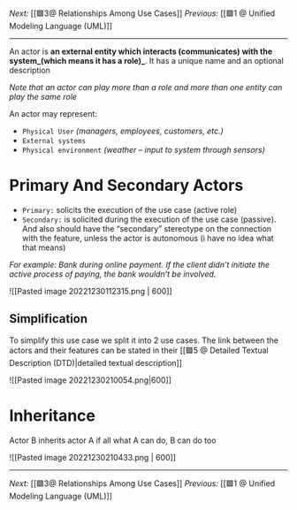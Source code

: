 _Next:_ [[🟩3@ Relationships Among Use Cases]]
_Previous:_ [[🟩1 @ Unified Modeling Language (UML)]]

---

An actor is **an external entity which interacts (communicates) with the system_(which means it has a role)_**.  It has a unique name and an optional description

_Note that an actor can play more than a role and more than one entity can play the same role_

An actor may represent:
- `Physical User` _(managers, employees, customers, etc.)_
- `External systems`
- `Physical environment` _(weather – input to system through sensors)_

# Primary And Secondary Actors
- `Primary:` solicits the execution of the use case (active role)
- `Secondary:` is solicited during the execution of the use case (passive). And also should have the “secondary”  stereotype on the connection with the feature, unless the actor is autonomous (i have no idea what that means)

_For example:  Bank during online payment. If the client didn’t initiate the active process of paying, the bank wouldn’t be involved._

![[Pasted image 20221230112315.png | 600]]

## Simplification
To simplify this use case we split it into 2 use cases. The link between the actors and their features can be stated in their [[🟩5 @ Detailed Textual Description (DTD)|detailed textual description]]

![[Pasted image 20221230210054.png|600]]

# Inheritance
Actor B inherits actor A if all what A can do, B can do too

![[Pasted image 20221230210433.png | 600]]

---
_Next:_ [[🟩3@ Relationships Among Use Cases]]
_Previous:_ [[🟩1 @ Unified Modeling Language (UML)]]
